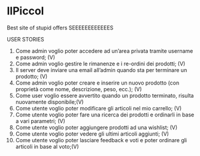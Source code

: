 # IlPiccol
Best site of stupid offers
 SEEEEEEEEEEEES

 USER STORIES
 1) Come admin voglio poter accedere ad un’area privata tramite username e password; (V)
 2) Come admin voglio gestire le rimanenze e i re-ordini dei prodotti; (V)
 3) Il server deve inviare una email all’admin quando sta per terminare un prodotto; (V)
 4) Come admin voglio poter creare e inserire un nuovo prodotto (con proprietà come nome, descrizione, peso, ecc.); (V)
 5) Come user voglio essere avvertito quando un prodotto terminato, risulta nuovamente disponibile;(V)
 6) Come utente voglio poter modificare gli articoli nel mio carrello; (V)
 7) Come utente voglio poter fare una ricerca dei prodotti e ordinarli in base a vari parametri; (V)
 8) Come utente voglio poter aggiungere prodotti ad una wishlist; (V)
 9) Come utente voglio poter vedere gli ultimi articoli aggiunti; (V)
 10) Come utente voglio poter lasciare feedback e voti e poter ordinare gli articoli in base al voto;(V)